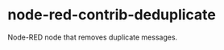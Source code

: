 node-red-contrib-deduplicate
============================

Node-RED node that removes duplicate messages.